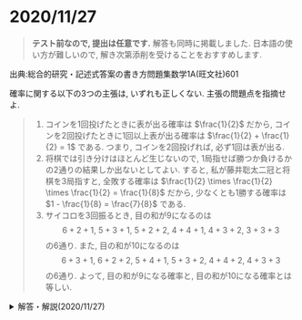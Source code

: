 # 2020/11/27

> **テスト前なので, 提出は任意です.**
> 解答も同時に掲載しました.
> 日本語の使い方が難しいので, 解き次第添削を受けることをおすすめします.

出典:総合的研究・記述式答案の書き方問題集数学1A(旺文社)601

確率に関する以下の3つの主張は, いずれも正しくない. 主張の問題点を指摘せよ.

> 1. コインを1回投げたときに表が出る確率は $\frac{1}{2}$ だから, コインを2回投げたときに1回以上表が出る確率は $\frac{1}{2} + \frac{1}{2} = 1$ である. つまり, コインを2回投げれば, 必ず1回は表が出る.
> 2. 将棋では引き分けはほとんど生じないので, 1局指せば勝つか負けるかの2通りの結果しか出ないとしてよい. すると, 私が藤井聡太二冠と将棋を3局指すと, 全敗する確率は $\frac{1}{2} \times \frac{1}{2} \times \frac{1}{2} = \frac{1}{8}$ だから, 少なくとも1勝する確率は $1 - \frac{1}{8} = \frac{7}{8}$ である.
> 3. サイコロを3回振るとき, 目の和が9になるのは
$$6+2+1,\ 5+3+1,\ 5+2+2,\ 4+4+1,\ 4+3+2,\ 3+3+3$$ の6通り.
また, 目の和が10になるのは
$$6+3+1,\ 6+2+2,\ 5+4+1,\ 5+3+2,\ 4+4+2,\ 4+3+3$$ の6通り.
よって, 目の和が9になる確率と, 目の和が10になる確率とは等しい.

<details><summary>解答・解説(2020/11/27)</summary>
<div>

確率を数学的に正しく理解するには, よく使う言葉の意味を正確に把握することが重要です. 自分の言葉で説明できるようにしておきましょう.

以下は解答です. 今回は手書きではないので, 大事そうなところは強調しました.

> 1. 1回目のコイン投げと, 2回目のコイン投げは, 別々の**試行**である. **確率とは, 試行における事象の起こりやすさを示す割合**であるから, 異なる試行ごとの確率を加えることには数学的な意味はない. つまり, ここでの
$$\frac{1}{2} + \frac{1}{2} = 1$$ という計算は, 無意味である.
> 2. 将棋を1局指すという試行で, **根元事象**を「私が勝つ」と「私が負ける」の2つだと考えたとき, この2つは**同様に確からしい**とはいえない. それゆえ, 
$$\frac{1}{2} \times \frac{1}{2} \times \frac{1}{2} = \frac{1}{8}$$ という計算は, 「私が負ける」確率を $\frac{1}{2}$ としている点で誤りである.
> 3. 3回サイコロを振るとき, それぞれの試行は**独立**であり, また1~6の6種類の目が出る根元事象は同様に確からしい. よって, 3回サイコロを振るという試行の全事象は $6^3=216$ 通りの同様に確からしい根元事象からなっている.  
> ここで, たとえば「3回サイコロを振って, 6が1回, 2が1回, 1が1回出る」という事象は, 6つの根元事象からなる. 一方, 「3回サイコロを振って, 5が1回, 2が2回出る」という事象は, 3つの根元事象からなる. したがって, この2つの事象は, 同様に確からしいとはいえない.  
> 以上のように具体的に数えると, 「目の和が9になる」事象は25個の根元事象からなるが, 「目の和が10になる」事象は27個の根元事象からなる. よって, 目の和が9になる確率と, 目の和が10になる確率とは等しくない.  
> この主張は, 同様に確からしいとはいえない事象を, 同様に確からしいかのように扱っている点が誤っている.

</div></details>